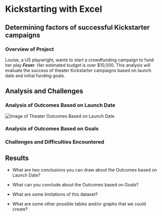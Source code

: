 # Kickstarting with Excel

## Determining factors of successful Kickstarter campaigns

### Overview of Project
Louise, a US playwright, wants to start a crowdfunding campaign to fund her play ***Fever***. Her estimated budget is over $10,000. This analysis will evaluate the success of theater Kickstarter campaigns based on launch date and initial funding goals.

## Analysis and Challenges

### Analysis of Outcomes Based on Launch Date
![Image of Theater Outcomes Based on Launch Date](https://github.com/EBolinVA/kickstarter-analysis/blob/main/Theater_Outcomes_vs_Launch.png)

### Analysis of Outcomes Based on Goals

### Challenges and Difficulties Encountered

## Results

- What are two conclusions you can draw about the Outcomes based on Launch Date?

- What can you conclude about the Outcomes based on Goals?

- What are some limitations of this dataset?

- What are some other possible tables and/or graphs that we could create?
